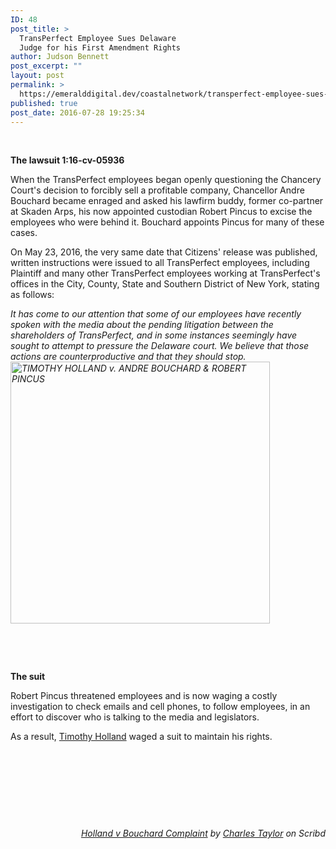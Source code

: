 ```yaml
---
ID: 48
post_title: >
  TransPerfect Employee Sues Delaware
  Judge for his First Amendment Rights
author: Judson Bennett
post_excerpt: ""
layout: post
permalink: >
  https://emeralddigital.dev/coastalnetwork/transperfect-employee-sues-delaware-judge-for-his-first-amendment-rights/
published: true
post_date: 2016-07-28 19:25:34
---
```

&nbsp;

<strong>The lawsuit 1:16-cv-05936</strong>

When the TransPerfect employees began openly questioning the Chancery Court's decision to forcibly sell a profitable company, Chancellor Andre Bouchard became enraged and asked his lawfirm buddy, former co-partner at Skaden Arps, his now appointed custodian Robert Pincus to excise the employees who were behind it. Bouchard appoints Pincus for many of these cases.

On May 23, 2016, the very same date that Citizens' release was published, written instructions were issued to all TransPerfect employees, including Plaintiff and many other TransPerfect employees working at TransPerfect's offices in the City, County, State and Southern District of New York, stating as follows:

<em>It has come to our attention that some of our employees have recently spoken with the media about the pending litigation between the shareholders of TransPerfect, and in some instances</em>
<em>seemingly have sought to attempt to pressure the Delaware court. We believe that those actions are counterproductive and that they should stop.<img class=" wp-image-72 alignright" src="http://emeralddigital.dev/coastalnetwork/wp-content/uploads/2016/10/july-28-2016-article-on-holland-lawsuit.jpg" alt="TIMOTHY HOLLAND v. ANDRE BOUCHARD &amp; ROBERT PINCUS" width="415" height="419" /></em>

&nbsp;

&nbsp;

<strong>The suit</strong>

Robert Pincus threatened employees and is now waging a costly investigation to check emails and cell phones, to follow employees, in an effort to discover who is talking to the media and legislators.

As a result, <a href="http://www.newyorklawjournal.com/id=1202763748987/Suit-Against-Delaware-Chancellor-Said-to-Stand-Little-Chance">Timothy Holland</a> waged a suit to maintain his rights.

&nbsp;

&nbsp;

&nbsp;

&nbsp;
<p style="text-align:right;"><em><a href="https://www.scribd.com/document/319563297/holland-v-bouchard-complaint#from_embed">Holland v Bouchard Complaint</a> by <a href="http://hubpages.com/@delawareincs#from_embed">Charles Taylor</a> on Scribd</em></p>
&nbsp;